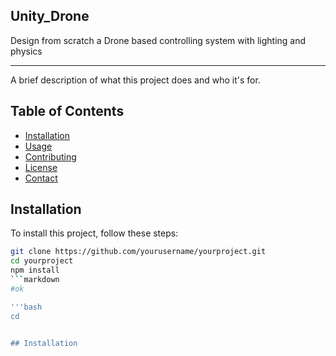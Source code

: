 ## Unity_Drone
Design from scratch a Drone based controlling system with lighting and physics 
_____________________________________________________________________________________________________________________________________________________________________


A brief description of what this project does and who it's for.

## Table of Contents

- [Installation](#installation)
- [Usage](#usage)
- [Contributing](#contributing)
- [License](#license)
- [Contact](#contact)

## Installation

To install this project, follow these steps:

```bash
git clone https://github.com/yourusername/yourproject.git
cd yourproject
npm install
```markdown
#ok

'''bash
cd


## Installation


